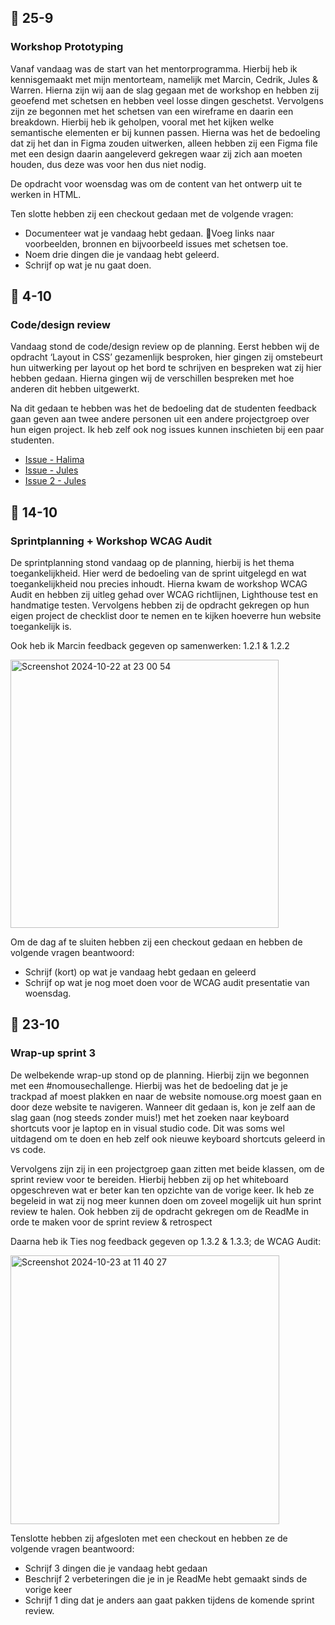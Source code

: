 ## 📆 25-9 

### Workshop Prototyping

Vanaf vandaag was de start van het mentorprogramma. Hierbij heb ik kennisgemaakt met mijn mentorteam, namelijk met Marcin, Cedrik, Jules & Warren. Hierna zijn wij aan de slag gegaan met de workshop en hebben zij geoefend met schetsen en hebben veel losse dingen geschetst. Vervolgens zijn ze begonnen met het schetsen van een wireframe en daarin een breakdown. Hierbij heb ik geholpen, vooral met het kijken welke semantische elementen er bij kunnen passen. Hierna was het de bedoeling dat zij het dan in Figma zouden uitwerken, alleen hebben zij een Figma file met een design daarin aangeleverd gekregen waar zij zich aan moeten houden, dus deze was voor hen dus niet nodig. 

De opdracht voor woensdag was om de content van het ontwerp uit te werken in HTML. 

Ten slotte hebben zij een checkout gedaan met de volgende vragen:

* Documenteer wat je vandaag hebt gedaan. Voeg links naar voorbeelden, bronnen en bijvoorbeeld issues met schetsen toe.
* Noem drie dingen die je vandaag hebt geleerd.
* Schrijf op wat je nu gaat doen.

## 📆 4-10

### Code/design review 

Vandaag stond de code/design review op de planning. Eerst hebben wij de opdracht ‘Layout in CSS’ gezamenlijk besproken, hier gingen zij omstebeurt hun uitwerking per layout op het bord te schrijven en bespreken wat zij hier hebben gedaan. Hierna gingen wij de verschillen bespreken met hoe anderen dit hebben uitgewerkt. 

Na dit gedaan te hebben was het de bedoeling dat de studenten feedback gaan geven aan twee andere personen uit een andere projectgroep over hun eigen project. Ik heb zelf ook nog issues kunnen inschieten bij een paar studenten. 

- [Issue - Halima](https://github.com/halima98/the-client-website/issues/5)
- [Issue - Jules](https://github.com/julesbruins/the-client-website/issues/16)
- [Issue 2 - Jules](https://github.com/julesbruins/the-client-website/issues/13)


## 📆 14-10

### Sprintplanning + Workshop WCAG Audit

De sprintplanning stond vandaag op de planning, hierbij is het thema toegankelijkheid. Hier werd de bedoeling van de sprint uitgelegd en wat toegankelijkheid nou precies inhoudt. Hierna kwam de workshop WCAG Audit en hebben zij uitleg gehad over WCAG richtlijnen, Lighthouse test en handmatige testen. Vervolgens hebben zij de opdracht gekregen op hun eigen project de checklist door te nemen en te kijken hoeverre hun website toegankelijk is. 

Ook heb ik Marcin feedback gegeven op samenwerken: 1.2.1 & 1.2.2

<img width="429" alt="Screenshot 2024-10-22 at 23 00 54" src="https://github.com/user-attachments/assets/f1e80f36-3798-470c-a5d1-7616f17ec77c">





Om de dag af te sluiten hebben zij een checkout gedaan en hebben de volgende vragen beantwoord:

- Schrijf (kort) op wat je vandaag hebt gedaan en geleerd
- Schrijf op wat je nog moet doen voor de WCAG audit presentatie van woensdag.


## 📆 23-10

### Wrap-up sprint 3

De welbekende wrap-up stond op de planning. Hierbij zijn we begonnen met een #nomousechallenge. Hierbij was het de bedoeling dat je je trackpad af moest plakken en naar de website nomouse.org moest gaan en door deze website te navigeren. Wanneer dit gedaan is, kon je zelf aan de slag gaan (nog steeds zonder muis!) met het zoeken naar keyboard shortcuts voor je laptop en in visual studio code. Dit was soms wel uitdagend om te doen en heb zelf ook nieuwe keyboard shortcuts geleerd in vs code. 

Vervolgens zijn zij in een projectgroep gaan zitten met beide klassen, om de sprint review voor te bereiden. Hierbij hebben zij op het whiteboard opgeschreven wat er beter kan ten opzichte van de vorige keer. Ik heb ze begeleid in wat zij nog meer kunnen doen om zoveel mogelijk uit hun sprint review te halen. Ook hebben zij de opdracht gekregen om de ReadMe in orde te maken voor de sprint review & retrospect

Daarna heb ik Ties nog feedback gegeven op 1.3.2 & 1.3.3; de WCAG Audit:

<img width="430" alt="Screenshot 2024-10-23 at 11 40 27" src="https://github.com/user-attachments/assets/c6ad7336-66ee-4506-9cfd-88c08cc604c1">




Tenslotte hebben zij afgesloten met een checkout en hebben ze de volgende vragen beantwoord:

- Schrijf 3 dingen die je vandaag hebt gedaan
- Beschrijf 2 verbeteringen die je in je ReadMe hebt gemaakt sinds de vorige keer
- Schrijf 1 ding dat je anders aan gaat pakken tijdens de komende sprint review. 





